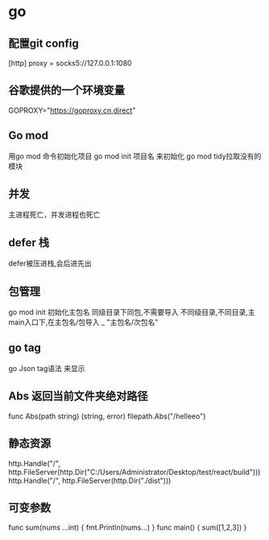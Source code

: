 # go
## 配置git config
[http]
	proxy = socks5://127.0.0.1:1080

## 谷歌提供的一个环境变量
GOPROXY="https://goproxy.cn,direct"

## Go mod
用go mod 命令初始化项目
go mod init 项目名 来初始化
go mod tidy拉取没有的模块

## 并发
主进程死亡，并发进程也死亡

## defer 栈
defer被压进栈,会后进先出

## 包管理
go mod init 初始化主包名
同级目录下同包,不需要导入
不同级目录,不同目录,主main入口下,在主包名/包导入
_ "主包名/次包名" 

## go tag
go Json tag语法 来显示

## Abs 返回当前文件夹绝对路径 
func Abs(path string) (string, error)
filepath.Abs("/helleeo")

## 静态资源 
http.Handle("/", http.FileServer(http.Dir("C:/Users/Administrator/Desktop/test/react/build")))
http.Handle("/", http.FileServer(http.Dir("./dist")))

## 可变参数
func sum(nums ...int) {
    fmt.Println(nums...)
}
func main() {
    sum([1,2,3])
}
